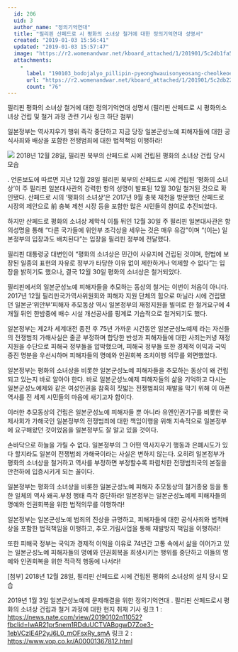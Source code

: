 ```yaml
---
  id: 206
  uid: 3
  author_name: "정의기억연대"
  title: "필리핀 산페드로 시 평화의 소녀상 철거에 대한 정의기억연대 성명서"
  created: "2019-01-03 15:56:41"
  updated: "2019-01-03 15:57:47"
  image: "https://r2.womenandwar.net/kboard_attached/1/201901/5c2db1fa51da36824762.jpg"
  attachments: 
    - 
      label: "190103_bodojalyo_pillipin-pyeonghwauisonyeosang-cheolkeoe-daehan-jeonguikieokyeondae-seongmyeongseo.pdf"
      url: "https://r2.womenandwar.net/kboard_attached/1/201901/5c2db229426968082716.pdf"
      count: "76"
---
```

필리핀 평화의 소녀상 철거에 대한 정의기억연대 성명서
(필리핀 산페드로 시 평화의소녀상 건립 및 철거 과정 관련 기사 링크 하단 첨부)


일본정부는 역사지우기 행위 즉각 중단하고 
 지금 당장 일본군성노예 피해자들에 대한 공식사죄와 배상을 포함한 전쟁범죄에 대한 법적책임 이행하라! 

 ![](https://r2.womenandwar.net/kboard_attached/1/201901/5c2db1fa51da36824762.jpg)
2018년 12월 28일, 필리핀 북부의 산페드로 시에 건립된 평화의 소녀상 건립 당시 모습

 .
언론보도에 따르면 지난 12월 28일 필리핀 북부의 산페드로 시에 건립된 ‘평화의 소녀상’이 주 필리핀 일본대사관의 강력한 항의 성명이 발표된 12월 30일 철거된 것으로 확인됐다. 
산페드로 시의 ‘평화의 소녀상’은 2017년 9월 충북 제천을 방문했던 산페드로 시장의 제안으로 前 충북 제천 시장 등을 포함한 많은 시민들의 참여로 추진되었다. 

하지만 산페드로 평화의 소녀상 제막식 이틀 뒤인 12월 30일 주 필리핀 일본대사관은 항의성명을 통해 “다른 국가들에 위안부 조각상을 세우는 것은 매우 유감”이며 “(이는) 일본정부의 입장과도 배치된다”는 입장을 필리핀 정부에 전달했다. 

필리핀 대통령궁 대변인이 “평화의 소녀상은 민간이 사유지에 건립된 것이며, 헌법에 보장된 일종의 표현의 자유로 정부가 타당한 이유 없이 제한하거나 억제할 수 없다”는 입장을 밝히기도 했으나, 결국 12월 30일 평화의 소녀상은 철거되었다. 

필리핀에서의 일본군성노예 피해자들을 추모하는 동상의 철거는 이번이 처음이 아니다. 2017년 12월 필리핀국가역사위원회와 피해자 지원 단체의 힘으로 마닐라 시에 건립됐던 일본군‘위안부’피해자 추모동상 역시 일본정부의 재정지원을 빌미로 한 철거요구에 4개월 뒤인 한밤중에 배수 시설 개선공사를 핑계로 기습적으로 철거되기도 했다. 

일본정부는 제2차 세계대전 종전 후 75년 가까운 시간동안 일본군성노예제 라는 자신들의 전쟁범죄 가해사실은 줄곧 부정하며 합당한 반성과 피해자들에 대한 사죄는커녕 재정지원을 수단으로 피해국 정부들을 압박했으며, 피해국 정부들 또한 경제적 이익과 국익 증진 명분을 우선시하며 피해자들의 명예와 인권회복 조치이행 의무를 외면했었다. 

일본정부는 평화의 소녀상을 비롯한 일본군성노예 피해자들을 추모하는 동상이 왜 건립되고 있는지 바로 알아야 한다. 바로 일본군성노예제 피해자들의 삶을 기억하고 다시는 일본군성노예제와 같은 여성인권을 참혹히 짓밟는 전쟁범죄의 재발을 막기 위해 이 아픈 역사를 전 세계 시민들의 마음에 새기고자 함이다. 

이러한 추모동상의 건립은 일본군성노예 피해자들 뿐 아니라 유엔인권기구를 비롯한 국제사회가 가해국인 일본정부의 전쟁범죄에 대한 책임이행을 위해 지속적으로 일본정부에 요구해왔던 것이었음을 일본정부도 잘 알고 있을 것이다. 

손바닥으로 하늘을 가릴 수 없다. 일본정부의 그 어떤 역사지우기 행동과 은폐시도가 있다 할지라도 일본이 전쟁범죄 가해국이라는 사실은 변하지 않는다. 오히려 일본정부가 평화의 소녀상을 철거하고 역사를 부정하면 부정할수록 파렴치한 전쟁범죄국의 본질을 만천하에 입증시키게 되는 꼴이다. 

일본정부는 평화의 소녀상을 비롯한 일본군성노예 피해자 추모동상의 철거종용 등을 통한 일체의 역사 왜곡.부정 행태 즉각 중단하라!
일본정부는 일본군성노예제 피해자들의 명예와 인권회복을 위한 법적의무를 이행하라! 

일본정부는 일본군성노예 범죄의 진상을 규명하고, 피해자들에 대한 공식사죄와 법적배상을 포함한 법적책임을 이행하고, 추모.기림사업을 통해 재발방지 책임을 이행하라! 

또한 피해국 정부는 국익과 경제적 이익을 이유로 74년간 고통 속에서 삶을 이어가고 있는 일본군성노예 피해자들의 명예와 인권회복을 희생시키는 행위를 중단하고 이들의 명예와 인권회복을 위한 적극적 행동에 나서라! 

\[첨부\] 2018년 12월 28일, 필리핀 산페드로 시에 건립된 평화의 소녀상의 설치 당시 모습 

2019년 1월 3일 
 일본군성노예제 문제해결을 위한 정의기억연대
.
필리핀 산페드로시 평화의 소녀상 건립과 철거 과정에 대한 현지 취재 기사
링크 1 : https://news.nate.com/view/20190102n11052?fbclid=IwAR21pr5nem1RDduUCTVABqgwD7Zoe3-1ebVCzIE4P2yJ6L0_mOFsxRy_smA
링크 2 : https://www.vop.co.kr/A00001367812.html